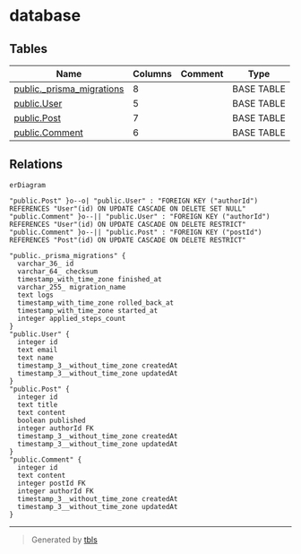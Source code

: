 # database

## Tables

| Name | Columns | Comment | Type |
| ---- | ------- | ------- | ---- |
| [public._prisma_migrations](public._prisma_migrations.md) | 8 |  | BASE TABLE |
| [public.User](public.User.md) | 5 |  | BASE TABLE |
| [public.Post](public.Post.md) | 7 |  | BASE TABLE |
| [public.Comment](public.Comment.md) | 6 |  | BASE TABLE |

## Relations

```mermaid
erDiagram

"public.Post" }o--o| "public.User" : "FOREIGN KEY ("authorId") REFERENCES "User"(id) ON UPDATE CASCADE ON DELETE SET NULL"
"public.Comment" }o--|| "public.User" : "FOREIGN KEY ("authorId") REFERENCES "User"(id) ON UPDATE CASCADE ON DELETE RESTRICT"
"public.Comment" }o--|| "public.Post" : "FOREIGN KEY ("postId") REFERENCES "Post"(id) ON UPDATE CASCADE ON DELETE RESTRICT"

"public._prisma_migrations" {
  varchar_36_ id
  varchar_64_ checksum
  timestamp_with_time_zone finished_at
  varchar_255_ migration_name
  text logs
  timestamp_with_time_zone rolled_back_at
  timestamp_with_time_zone started_at
  integer applied_steps_count
}
"public.User" {
  integer id
  text email
  text name
  timestamp_3__without_time_zone createdAt
  timestamp_3__without_time_zone updatedAt
}
"public.Post" {
  integer id
  text title
  text content
  boolean published
  integer authorId FK
  timestamp_3__without_time_zone createdAt
  timestamp_3__without_time_zone updatedAt
}
"public.Comment" {
  integer id
  text content
  integer postId FK
  integer authorId FK
  timestamp_3__without_time_zone createdAt
  timestamp_3__without_time_zone updatedAt
}
```

---

> Generated by [tbls](https://github.com/k1LoW/tbls)
